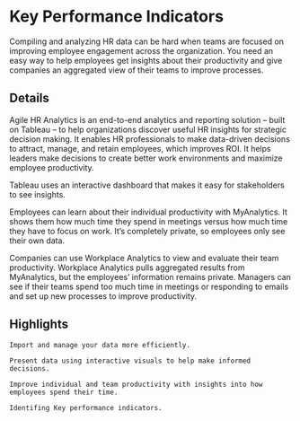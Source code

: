 # Key Performance Indicators

Compiling and analyzing HR data can be hard when teams are focused on improving employee engagement across the organization. You need an easy way to help employees get insights about their productivity and give companies an aggregated view of their teams to improve processes.


## Details  

Agile HR Analytics is an end-to-end analytics and reporting solution – built on Tableau – to help organizations discover useful HR insights for strategic decision making. It enables HR professionals to make data-driven decisions to attract, manage, and retain employees, which improves ROI. It helps leaders make decisions to create better work environments and maximize employee productivity.  
 
Tableau uses an interactive dashboard that makes it easy for stakeholders to see insights. 

Employees can learn about their individual productivity with MyAnalytics. It shows them how much time they spend in meetings versus how much time they have to focus on work. It’s completely private, so employees only see their own data. 

Companies can use Workplace Analytics to view and evaluate their team productivity. Workplace Analytics pulls aggregated results from MyAnalytics, but the employees’ information remains private. Managers can see if their teams spend too much time in meetings or responding to emails and set up new processes to improve productivity.

## Highlights

    Import and manage your data more efficiently.

    Present data using interactive visuals to help make informed decisions.

    Improve individual and team productivity with insights into how employees spend their time.
    
    Identifing Key performance indicators.
